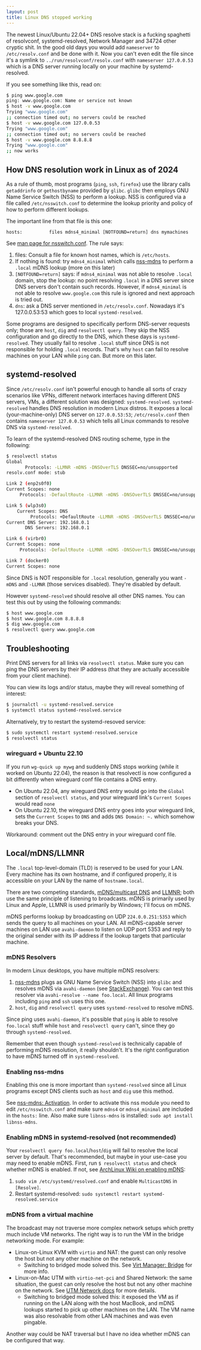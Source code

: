 ```yaml
---
layout: post
title: Linux DNS stopped working
---
```


The newest Linux/Ubuntu 22.04+ DNS resolve stack is a fucking spaghetti of resolvconf, systemd-resolved, Network Manager
and 34724 other cryptic shit. In the good old days you would add `nameserver` to `/etc/resolv.conf` and be
done with it. Now you can't even edit the file since it's a symlink to `../run/resolvconf/resolv.conf` with `nameserver 127.0.0.53`
which is a DNS server running locally on your machine by systemd-resolved.

If you see something like this, read on:

```bash
$ ping www.google.com
ping: www.google.com: Name or service not known
$ host -v www.google.com
Trying "www.google.com"
;; connection timed out; no servers could be reached
$ host -v www.google.com 127.0.0.53
Trying "www.google.com"
;; connection timed out; no servers could be reached
$ host -v www.google.com 8.8.8.8
Trying "www.google.com"
;; now works
```

## How DNS resolution work in Linux as of 2024

As a rule of thumb, most programs (`ping`, `ssh`, `firefox`) use the library calls `getaddrinfo` or `gethostbyname` provided by `glibc`.
`glibc` then employs GNU Name Service Switch (NSS) to perform a lookup. NSS is configured via a file called `/etc/nsswitch.conf` to determine the lookup priority and policy of how to perform different lookups.

The important line from that file is this one:
```
hosts:          files mdns4_minimal [NOTFOUND=return] dns mymachines
```
See [man page for nsswitch.conf](https://www.man7.org/linux/man-pages/man5/nsswitch.conf.5.html). The rule says:

1. files: Consult a file for known host names, which is `/etc/hosts`.
2. If nothing is found: try `mdns4_minimal` which calls [nss-mdns](https://github.com/avahi/nss-mdns) to perform a `.local` mDNS lookup (more on this later)
3. `[NOTFOUND=return]` says: if `mdns4_minimal` was not able to resolve `.local` domain, stop the lookup: no point resolving `.local` in a DNS server since DNS servers don't contain such records.
   However, if `mdns4_minimal` is not able to resolve `www.google.com` this rule is ignored and next approach is tried out.
4. `dns`: ask a DNS server mentioned in `/etc/resolv.conf`. Nowadays it's 127.0.0.53:53 which goes to local `systemd-resolved`.

Some programs are designed to specifically perform DNS-server requests only; those are `host`, `dig` and `resolvectl query`. They skip
the NSS configuration and go directly to the DNS, which these days is `systemd-resolved`. They usually fail to resolve `.local` stuff
since DNS is not responsible for holding `.local` records. That's why `host` can fail to resolve machines on your LAN while `ping` can.
But more on this later.

## systemd-resolved

Since `/etc/resolv.conf` isn't powerful enough to handle all sorts of crazy scenarios like VPNs, different network interfaces
having different DNS servers, VMs, a different solution was designed: `systemd-resolved`.
`systemd-resolved` handles DNS resolution in modern Linux distros. It exposes a local (your-machine-only) DNS server on `127.0.0.53:53`; `/etc/resolv.conf` then
contains `nameserver 127.0.0.53` which tells all Linux commands to resolve DNS via `systemd-resolved`.

To learn of the systemd-resolved DNS routing scheme, type in the following:

```bash
$ resolvectl status
Global
       Protocols: -LLMNR -mDNS -DNSOverTLS DNSSEC=no/unsupported
resolv.conf mode: stub

Link 2 (enp2s0f0)
Current Scopes: none
     Protocols: -DefaultRoute -LLMNR -mDNS -DNSOverTLS DNSSEC=no/unsupported

Link 5 (wlp3s0)
    Current Scopes: DNS
         Protocols: +DefaultRoute -LLMNR -mDNS -DNSOverTLS DNSSEC=no/unsupported
Current DNS Server: 192.168.0.1
       DNS Servers: 192.168.0.1

Link 6 (virbr0)
Current Scopes: none
     Protocols: -DefaultRoute -LLMNR -mDNS -DNSOverTLS DNSSEC=no/unsupported

Link 7 (docker0)
Current Scopes: none
```

Since DNS is NOT responsible for `.local` resolution, generally you want `-mDNS` and `-LLMNR` (those services disabled). They're disabled by default.

However `systemd-resolved` should resolve all other DNS names. You can test this out by using the following commands:

```bash
$ host www.google.com
$ host www.google.com 8.8.8.8
$ dig www.google.com
$ resolvectl query www.google.com
```

## Troubleshooting

Print DNS servers for all links via `resolvectl status`. Make sure you can ping the DNS servers by their IP address (that
they are actually accessible from your client machine).

You can view its logs and/or status, maybe they will reveal something of interest:

```bash
$ journalctl -u systemd-resolved.service
$ systemctl status systemd-resolved.service
```

Alternatively, try to restart the systemd-resoved service:
```bash
$ sudo systemctl restart systemd-resolved.service
$ resolvectl status
```

### wireguard + Ubuntu 22.10

If you run `wg-quick up mywg` and suddenly DNS stops working (while it worked on Ubuntu 22.04),
the reason is that resolvectl is now configured a bit differently when wireguard conf file contains a DNS entry.

* On Ubuntu 22.04, any wireguard DNS entry would go into the `Global` section of `resolvectl status`, and
  your wireguard link's `Current Scopes` would read `none`
* On Ubuntu 22.10, the wireguard DNS entry goes into your wireguard link, sets the `Current Scopes` to `DNS` and adds `DNS Domain: ~.`
  which somehow breaks your DNS.

Workaround: comment out the DNS entry in your wireguard conf file.

## Local/mDNS/LLMNR

The `.local` top-level-domain (TLD) is reserved to be used for your LAN. Every machine
has its own hostname, and if configured properly, it is accessible on your LAN by
the name of `hostname.local`.

There are two competing standards, [mDNS/multicast DNS](https://en.wikipedia.org/wiki/Multicast_DNS)
and [LLMNR](https://en.wikipedia.org/wiki/Link-Local_Multicast_Name_Resolution); both use the same principle
of listening to broadcasts. mDNS is primarily used by Linux and Apple, LLMNR is used primarily by Windows; I'll focus on mDNS.

mDNS performs lookup by broadcasting on UDP `224.0.0.251:5353` which sends the query to all machines on your LAN.
All mDNS-capable server machines on LAN use `avahi-daemon` to listen
on UDP port 5353 and reply to the original sender with its IP address if the lookup targets that particular machine.

### mDNS Resolvers

In modern Linux desktops, you have multiple mDNS resolvers:

1. [nss-mdns](https://github.com/avahi/nss-mdns) plugs as GNU Name Service Switch (NSS) into `glibc`
   and resolves mDNS via `avahi-daemon` (see [StackExchange](https://superuser.com/questions/1453910/linux-command-to-get-mdns-service-discovery-and-to-get-its-ip-address)).
   You can test this resolver via `avahi-resolve --name foo.local`. All linux programs including `ping` and `ssh` uses this one.
2. `host`, `dig` and `resolvectl query` uses `systemd-resolved` to resolve mDNS.

Since ping uses `avahi-daemon`, it's possible that `ping` is able to resolve `foo.local` stuff while `host` and `resolvectl query` can't,
since they go through `systemd-resolved`.

Remember that even though `systemd-resolved` is technically capable of performing mDNS resolution, it really shouldn't.
It's the right configuration to have mDNS turned off in `systemd-resolved`.

### Enabling nss-mdns

Enabling this one is more important than `systemd-resolved` since all Linux programs except DNS clients such as `host` and `dig`
use this method.

See [nss-mdns: Activation](https://github.com/avahi/nss-mdns?tab=readme-ov-file#activation). In order to activate
this nss module you need to edit `/etc/nsswitch.conf` and make sure `mdns4` or `mdns4_minimal` are
included in the `hosts:` line. Also make sure `libnss-mdns` is installed: `sudo apt install libnss-mdns`.

### Enabling mDNS in systemd-resolved (not recommended)

Your `resolvectl query foo.local`/`host`/`dig` will fail to resolve the local server by default. That's recommended,
but maybe in your use-case you may need to enable mDNS. First, run
`$ resolvectl status` and check whether mDNS is enabled. If not, see [ArchLinux Wiki on enabling mDNS](https://wiki.archlinux.org/title/Systemd-resolved#mDNS):

1. `sudo vim /etc/systemd/resolved.conf` and enable `MulticastDNS` in `[Resolve]`.
2. Restart systemd-resolved: `sudo systemctl restart systemd-resolved.service`

### mDNS from a virtual machine

The broadcast may not traverse more complex network setups which pretty much include VM networks. The right way
is to run the VM in the bridge networking mode. For example:

* Linux-on-Linux KVM with `virtio` and NAT: the guest can only resolve the host but not any other machine on the network.
  * Switching to bridged mode solved this. See [Virt Manager: Bridge](../virt-manager/) for more info.
* Linux-on-Mac UTM with `virtio-net-pci` and Shared Network: the same situation,
  the guest can only resolve the host but not any other machine on the network. See [UTM Network docs](https://docs.getutm.app/settings-qemu/devices/network/network/)
  for more details.
  * Switching to bridged mode solved this: it exposed the VM as if running on the LAN along with the host MacBook, and mDNS
    lookups started to pick up other machines on the LAN. The VM name was also resolvable from other LAN machines and was even pingable.

Another way could be NAT traversal but I have no idea whether mDNS can be configured that way.
